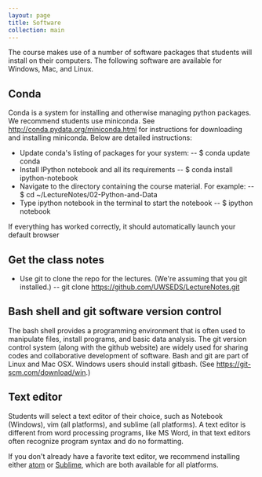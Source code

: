 ```yaml
---
layout: page
title: Software
collection: main
---
```


The course makes use of a number of software packages that students
will install on their computers.
The following software are available for Windows, Mac, and Linux.

## Conda
Conda is a system for installing and otherwise managing python packages.
We recommend students use miniconda.
See http://conda.pydata.org/miniconda.html
for instructions for downloading and installing miniconda. Below
are detailed instructions:

- Update conda's listing of packages for your system:
-- $ conda update conda
- Install IPython notebook and all its requirements
-- $ conda install ipython-notebook
- Navigate to the directory containing the course material. For example:
-- $ cd ~/LectureNotes/02-Python-and-Data
- Type ipython notebook in the terminal to start the notebook
-- $ ipython notebook

If everything has worked correctly, it should automatically launch your default browser

## Get the class notes
- Use git to clone the repo for the lectures. (We're assuming that you git installed.)
-- git clone https://github.com/UWSEDS/LectureNotes.git

## Bash shell and git software version control
The bash shell provides a programming environment that
is often used to manipulate files, install programs, and
basic data analysis.
The git version control system (along with the github website)
are widely used for sharing codes and collaborative development
of software.
Bash and git are part of Linux and Mac OSX.
Windows users should install gitbash. (See https://git-scm.com/download/win.)

## Text editor
Students will select a text editor of their choice, such as
Notebook (Windows), vim (all platforms), and sublime (all platforms).
A text editor is different from word processing programs,
like MS Word, in that text editors often recognize
program syntax and do no formatting.



If you don't already have a favorite text editor, we recommend installing either [atom](http://atom.io/) or [Sublime](http://www.sublimetext.com/), which are both available for all platforms.
